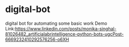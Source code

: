 # digital-bot
digital bot for automating some basic work
Demo Link:https://www.linkedin.com/posts/monika-singhal-81026482_artificialabrintelligence-python-bots-ugcPost-6669232410292576256-o6XH
